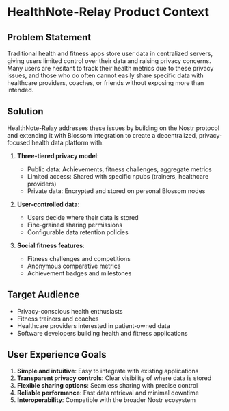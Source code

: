 # HealthNote-Relay Product Context

## Problem Statement
Traditional health and fitness apps store user data in centralized servers, giving users limited control over their data and raising privacy concerns. Many users are hesitant to track their health metrics due to these privacy issues, and those who do often cannot easily share specific data with healthcare providers, coaches, or friends without exposing more than intended.

## Solution
HealthNote-Relay addresses these issues by building on the Nostr protocol and extending it with Blossom integration to create a decentralized, privacy-focused health data platform with:

1. **Three-tiered privacy model**:
   - Public data: Achievements, fitness challenges, aggregate metrics
   - Limited access: Shared with specific npubs (trainers, healthcare providers)
   - Private data: Encrypted and stored on personal Blossom nodes

2. **User-controlled data**:
   - Users decide where their data is stored
   - Fine-grained sharing permissions
   - Configurable data retention policies

3. **Social fitness features**:
   - Fitness challenges and competitions
   - Anonymous comparative metrics
   - Achievement badges and milestones

## Target Audience
- Privacy-conscious health enthusiasts
- Fitness trainers and coaches
- Healthcare providers interested in patient-owned data
- Software developers building health and fitness applications

## User Experience Goals
1. **Simple and intuitive**: Easy to integrate with existing applications
2. **Transparent privacy controls**: Clear visibility of where data is stored
3. **Flexible sharing options**: Seamless sharing with precise control
4. **Reliable performance**: Fast data retrieval and minimal downtime
5. **Interoperability**: Compatible with the broader Nostr ecosystem 